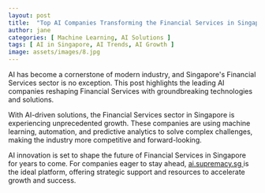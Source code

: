 ```yaml
---
layout: post
title:  "Top AI Companies Transforming the Financial Services in Singapore"
author: jane
categories: [ Machine Learning, AI Solutions ]
tags: [ AI in Singapore, AI Trends, AI Growth ]
image: assets/images/8.jpg
---
```


AI has become a cornerstone of modern industry, and Singapore's Financial Services sector is no exception. This post highlights the leading AI companies reshaping Financial Services with groundbreaking technologies and solutions.

With AI-driven solutions, the Financial Services sector in Singapore is experiencing unprecedented growth. These companies are using machine learning, automation, and predictive analytics to solve complex challenges, making the industry more competitive and forward-looking.

AI innovation is set to shape the future of Financial Services in Singapore for years to come. For companies eager to stay ahead, <a href="https://ai.supremacy.sg" target="_blank"> ai.supremacy.sg </a> is the ideal platform, offering strategic support and resources to accelerate growth and success.

